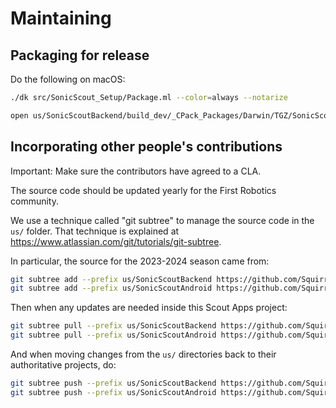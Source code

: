 # Maintaining

## Packaging for release

Do the following on macOS:

```sh
./dk src/SonicScout_Setup/Package.ml --color=always --notarize

open us/SonicScoutBackend/build_dev/_CPack_Packages/Darwin/TGZ/SonicScoutBackend-1.0.0-Darwin/SonicScoutQRScanner.dmg
```

## Incorporating other people's contributions

Important: Make sure the contributors have agreed to a CLA.

The source code should be updated yearly for the First Robotics community.

We use a technique called "git subtree" to manage the source code in the `us/` folder.
That technique is explained at <https://www.atlassian.com/git/tutorials/git-subtree>.

In particular, the source for the 2023-2024 season came from:

```sh
git subtree add --prefix us/SonicScoutBackend https://github.com/SquirrelScout/ocaml-backend.git main
git subtree add --prefix us/SonicScoutAndroid https://github.com/SquirrelScout/SquirrelScout_Scouter.git main
```

Then when any updates are needed inside this Scout Apps project:

```sh
git subtree pull --prefix us/SonicScoutBackend https://github.com/SquirrelScout/ocaml-backend.git main
git subtree pull --prefix us/SonicScoutAndroid https://github.com/SquirrelScout/SquirrelScout_Scouter.git main
```

And when moving changes from the `us/` directories back to their authoritative projects, do:

```sh
git subtree push --prefix us/SonicScoutBackend https://github.com/SquirrelScout/ocaml-backend.git main
git subtree push --prefix us/SonicScoutAndroid https://github.com/SquirrelScout/SquirrelScout_Scouter.git main
```
